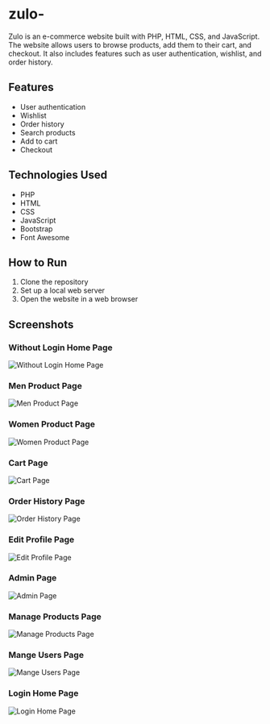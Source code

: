 # zulo-
Zulo is an e-commerce website built with PHP, HTML, CSS, and JavaScript. The website allows users to browse products, add them to their cart, and checkout. It also includes features such as user authentication, wishlist, and order history.

## Features

- User authentication
- Wishlist
- Order history
- Search products
- Add to cart
- Checkout

## Technologies Used

- PHP
- HTML
- CSS
- JavaScript
- Bootstrap
- Font Awesome

## How to Run

1. Clone the repository
2. Set up a local web server
3. Open the website in a web browser

## Screenshots

### Without Login Home Page

![Without Login Home Page](./assets/img/screenshots/home.png)

### Men Product Page

![Men Product Page](./assets/img/screenshots/mProduct.png)

### Women Product Page

![Women Product Page](./assets/img/screenshots/wproduct.png)

### Cart Page

![Cart Page](./assets/img/screenshots/checkout.png)

### Order History Page

![Order History Page](./assets/img/screenshots/order_history.png)

### Edit Profile Page

![Edit Profile Page](./assets/img/screenshots/editProfie.png)

### Admin Page

![Admin Page](./assets/img/screenshots/admin.png)

### Manage Products Page

![Manage Products Page](./assets/img/screenshots/mangeProducts.png)

### Mange Users Page

![Mange Users Page](./assets/img/screenshots/manageUsers.png)

### Login Home Page

![Login Home Page](./assets/img/screenshots/loginHome.png)
